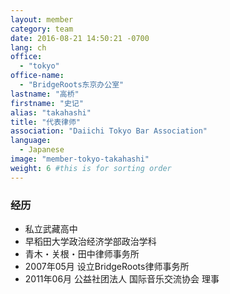 ```yaml
---
layout: member
category: team
date: 2016-08-21 14:50:21 -0700
lang: ch
office:
  - "tokyo"
office-name:
  - "BridgeRoots东京办公室"
lastname: "高桥"
firstname: "史记"
alias: "takahashi"
title: "代表律师"
association: "Daiichi Tokyo Bar Association"
language:
  - Japanese
image: "member-tokyo-takahashi"
weight: 6 #this is for sorting order
---
```


### 经历
- 私立武藏高中
- 早稻田大学政治经济学部政治学科
- 青木・关根・田中律师事务所
- 2007年05月 设立BridgeRoots律师事务所
- 2011年06月 公益社团法人 国际音乐交流协会 理事
